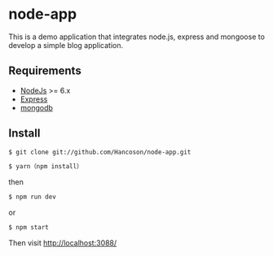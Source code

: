 # node-app

This is a demo application that integrates node.js, express and mongoose to develop a simple blog application.

## Requirements

* [NodeJs](http://nodejs.org) >= 6.x 
* [Express](http://expressjs.com)
* [mongodb](http://mongodb.org)

## Install

```sh
$ git clone git://github.com/Hancoson/node-app.git

$ yarn（npm install）
```
then

```sh
$ npm run dev
```
or
```sh
$ npm start
```
Then visit [http://localhost:3088/](http://localhost:3088/)